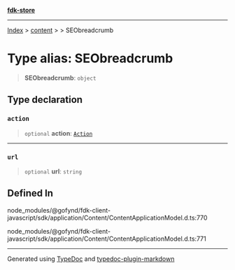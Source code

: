 [**fdk-store**](../../../README.md)
***

[Index](../../../API.md) > [content](../../README.md) > [<internal>](../README.md) > SEObreadcrumb

# Type alias: SEObreadcrumb

> **SEObreadcrumb**: `object`

## Type declaration

### `action`

> `optional` **action**: [`Action`](type-alias.Action.md)

***

### `url`

> `optional` **url**: `string`

## Defined In

node\_modules/@gofynd/fdk-client-javascript/sdk/application/Content/ContentApplicationModel.d.ts:770

node\_modules/@gofynd/fdk-client-javascript/sdk/application/Content/ContentApplicationModel.d.ts:771

***
Generated using [TypeDoc](https://typedoc.org/) and [typedoc-plugin-markdown](https://www.npmjs.com/package/typedoc-plugin-markdown)
